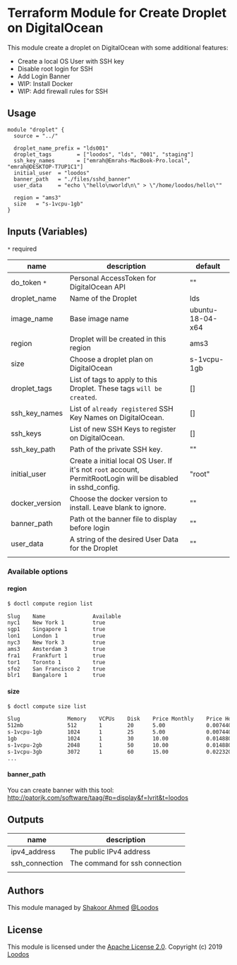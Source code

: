 # Terraform Module for Create Droplet on DigitalOcean

This module create a droplet on DigitalOcean with some additional features:

- Create a local OS User with SSH key
- Disable root login for SSH
- Add Login Banner
- WIP: Install Docker
- WIP: Add firewall rules for SSH

## Usage

```HCL
module "droplet" {
  source = "../"

  droplet_name_prefix = "lds001"
  droplet_tags        = ["loodos", "lds", "001", "staging"]
  ssh_key_names       = ["emrah@Emrahs-MacBook-Pro.local", "emrah@DESKTOP-T7UP1C1"]
  initial_user  = "loodos"
  banner_path   = "./files/sshd_banner"
  user_data     = "echo \"hello\nworld\n\" > \"/home/loodos/hello\""

  region = "ams3"
  size   = "s-1vcpu-1gb"
}
```

## Inputs (Variables)

`*` required

| name           | description                                                                                                  | default          |
| -------------- | ------------------------------------------------------------------------------------------------------------ | ---------------- |
| do_token `*`   | Personal AccessToken for DigitalOcean API                                                                    | ""               |
| droplet_name   | Name of the Droplet                                                                                          | lds              |
| image_name     | Base image name                                                                                              | ubuntu-18-04-x64 |
| region         | Droplet will be created in this region                                                                       | ams3             |
| size           | Choose a droplet plan on DigitalOcean                                                                        | s-1vcpu-1gb      |
| droplet_tags   | List of tags to apply to this Droplet. These tags `will be created`.                                         | []               |
| ssh_key_names  | List of `already registered` SSH Key Names on DigitalOcean.                                                  | []               |
| ssh_keys       | List of new SSH Keys to register on DigitalOcean.                                                            | []               |
| ssh_key_path   | Path of the private SSH key.                                                                                 | ""               |
| initial_user   | Create a initial local OS User. If it's not `root` account, PermitRootLogin will be disabled in sshd_config. | "root"           |
| docker_version | Choose the docker version to install. Leave blank to ignore.                                                 | ""               |
| banner_path    | Path ot the banner file to display before login                                                              | ""               |
| user_data      | A string of the desired User Data for the Droplet                                                            | ""               |
|                |                                                                                                              |                  |

### Available options

#### region

```bash
$ doctl compute region list

Slug    Name               Available
nyc1    New York 1         true
sgp1    Singapore 1        true
lon1    London 1           true
nyc3    New York 3         true
ams3    Amsterdam 3        true
fra1    Frankfurt 1        true
tor1    Toronto 1          true
sfo2    San Francisco 2    true
blr1    Bangalore 1        true
```

#### size

```bash
$ doctl compute size list

Slug               Memory    VCPUs    Disk    Price Monthly    Price Hourly
512mb              512       1        20      5.00             0.007440
s-1vcpu-1gb        1024      1        25      5.00             0.007440
1gb                1024      1        30      10.00            0.014880
s-1vcpu-2gb        2048      1        50      10.00            0.014880
s-1vcpu-3gb        3072      1        60      15.00            0.022320
...
```

#### banner_path

You can create banner with this tool:
http://patorjk.com/software/taag/#p=display&f=Ivrit&t=loodos

## Outputs

| name           | description                    |
| -------------- | ------------------------------ |
| ipv4_address   | The public IPv4 address        |
| ssh_connection | The command for ssh connection |
|                |                                |

## Authors

This module managed by [Shakoor Ahmed](https://github.com/shakoor7882) [@Loodos](https://github.com/Loodos)

## License

This module is licensed under the [Apache License 2.0](./LICENSE).
Copyright (c) 2019 [Loodos](https://github.com/Loodos)

